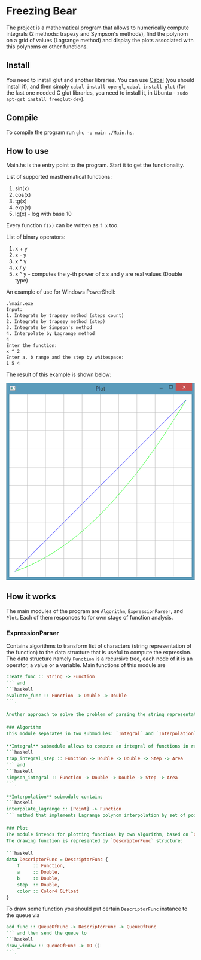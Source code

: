 # Freezing Bear

The project is a mathematical program that allows to numerically compute integrals (2 methods: trapezy and Sympson's methods), find the polynom on a grid of values (Lagrange method) and display the plots associated with this polynoms or other functions.

## Install
You need to install glut and another libraries. You can use [Cabal](https://wiki.haskell.org/Cabal-Install) (you should install it), and then simply ```cabal install opengl```, ```cabal install glut``` (for the last one needed C glut libraries, you need to install it, in Ubuntu - ```sudo apt-get install freeglut-dev```).

## Compile
To compile the program run ```ghc -o main ./Main.hs```.

## How to use
Main.hs is the entry point to the program. Start it to get the functionality.

List of supported masthematical functions:

1. sin(x)
1. cos(x)
1. tg(x)
1. exp(x)
1. lg(x) - log with base 10

Every function `f(x)` can be written as `f x` too.

List of binary operators:

1. x + y
1. x - y
1. x * y
1. x / y
1. x ^ y - computes the y-th power of x
`x` and `y` are real values (Double type)

An example of use for Windows PowerShell:
```
.\main.exe
Input:
1. Integrate by trapezy method (steps count)
2. Integrate by trapezy method (step)
3. Integrate by Simpson's method
4. Interpolate by Lagrange method
4
Enter the function:
x ^ 2
Enter a, b range and the step by whitespace:
1 5 4
```

The result of this example is shown below:

![Result plot](/Results/xpower(2)_1_5_4.png "Result plot")

## How it works
The main modules of the program are `Algorithm`, `ExpressionParser`, and `Plot`. Each of them responces to for own stage of function analysis.
### ExpressionParser
Contains algorithms to transform list of characters (string representation of the function) to the data structure that is useful to compute the expression. The data structure namely `Function` is a recursive tree, each node of it is an operator, a value or a variable. Main functions of this module are
```haskell
create_func :: String -> Function
``` and
```haskell
evaluate_func :: Function -> Double -> Double
```.

Another approach to solve the problem of parsing the string representation of functions is to use built-in Haskell interpretator (`Language.Haskell.Interpreter` module), but it seems too hard to understand how `MonadInterpreter` works, but attemptions was made :) ([First parser](https://github.com/KruchDmitriy/freezing-bear/blob/first_blood/parse.hs))

### Algorithm
This module separates in two submodules: `Integral` and `Interpolation`.

**Integral** submodule allows to compute an integral of functions in range [a, b] with a fixed step by 2 methods: trapezy and Simpson's. The signatures of this functions are
```haskell
trap_integral_step :: Function -> Double -> Double -> Step -> Area
``` and
```haskell
simpson_integral :: Function -> Double -> Double -> Step -> Area
```.

**Interpolation** submodule contains 
```haskell
interpolate_lagrange :: [Point] -> Function
``` method that implements Lagrange polynom interpolation by set of points `(x_i, y_i = f(x_i))`.

### Plot
The module intends for plotting functions by own algorithm, based on `OpenGL` and `GLUT` library.
The drawing function is represented by `DescriptorFunc` structure:

```haskell
data DescriptorFunc = DescriptorFunc {
    f     :: Function,
    a     :: Double,
    b     :: Double,
    step  :: Double,
    color :: Color4 GLfloat
}
```

To draw some function you should put certain `DescriptorFunc` instance to the queue via
```haskell
add_func :: QueueOfFunc -> DescriptorFunc -> QueueOfFunc
``` and then send the queue to
```haskell
draw_window :: QueueOfFunc -> IO ()
```.

